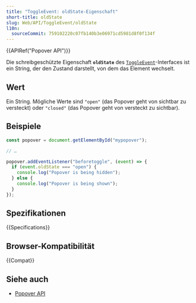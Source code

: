 ```yaml
---
title: "ToggleEvent: oldState-Eigenschaft"
short-title: oldState
slug: Web/API/ToggleEvent/oldState
l10n:
  sourceCommit: 759102220c07fb140b3e06971cd5981d8f0f134f
---
```


{{APIRef("Popover API")}}

Die schreibgeschützte Eigenschaft **`oldState`** des [`ToggleEvent`](/de/docs/Web/API/ToggleEvent)-Interfaces ist ein String, der den Zustand darstellt, von dem das Element wechselt.

## Wert

Ein String. Mögliche Werte sind `"open"` (das Popover geht von sichtbar zu versteckt) oder `"closed"` (das Popover geht von versteckt zu sichtbar).

## Beispiele

```js
const popover = document.getElementById("mypopover");

// …

popover.addEventListener("beforetoggle", (event) => {
  if (event.oldState === "open") {
    console.log("Popover is being hidden");
  } else {
    console.log("Popover is being shown");
  }
});
```

## Spezifikationen

{{Specifications}}

## Browser-Kompatibilität

{{Compat}}

## Siehe auch

- [Popover API](/de/docs/Web/API/Popover_API)
